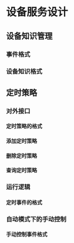 # 设备服务设计
## 设备知识管理
### 事件格式
### 设备知识格式
## 定时策略
### 对外接口
#### 定时策略的格式
#### 添加定时策略
#### 删除定时策略
#### 查询定时策略
### 运行逻辑
#### 定时事件的格式
### 自动模式下的手动控制
#### 手动控制事件格式